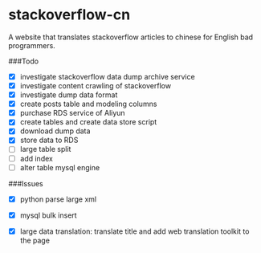 # stackoverflow-cn
A website that translates stackoverflow articles to chinese for English bad programmers.

###Todo
- [x] investigate stackoverflow data dump archive service
- [x] investigate content crawling of stackoverflow
- [x] investigate dump data format
- [x] create posts table and modeling columns
- [x] purchase RDS service of Aliyun
- [x] create tables and create data store script
- [x] download dump data
- [x] store data to RDS 
- [ ] large table split
- [ ] add index
- [ ] alter table mysql engine

###Issues
- [x] python parse large xml
- [x] mysql bulk insert
- [x] large data translation: translate title and add web translation toolkit to the page

